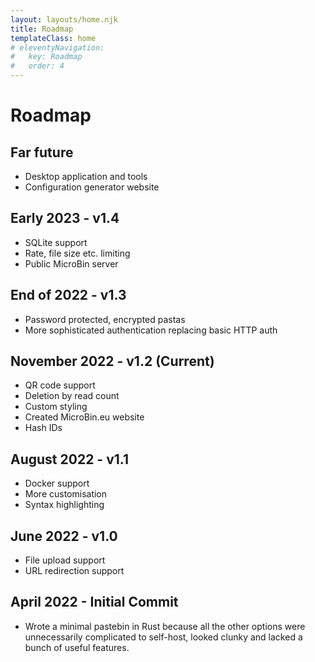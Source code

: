 ```yaml
---
layout: layouts/home.njk
title: Roadmap
templateClass: home
# eleventyNavigation:
#   key: Roadmap
#   order: 4
---
```


# Roadmap

## Far future

- Desktop application and tools
- Configuration generator website

## Early 2023 - v1.4

- SQLite support
- Rate, file size etc. limiting
- Public MicroBin server

## End of 2022 - v1.3

- Password protected, encrypted pastas
- More sophisticated authentication replacing basic HTTP auth

## November 2022 - v1.2 (Current)

- QR code support
- Deletion by read count
- Custom styling
- Created MicroBin.eu website
- Hash IDs

## August 2022 - v1.1

- Docker support
- More customisation
- Syntax highlighting

## June 2022 - v1.0

- File upload support
- URL redirection support

## April 2022 - Initial Commit

- Wrote a minimal pastebin in Rust because all the other options were unnecessarily complicated to self-host, looked clunky and lacked a bunch of useful features.
